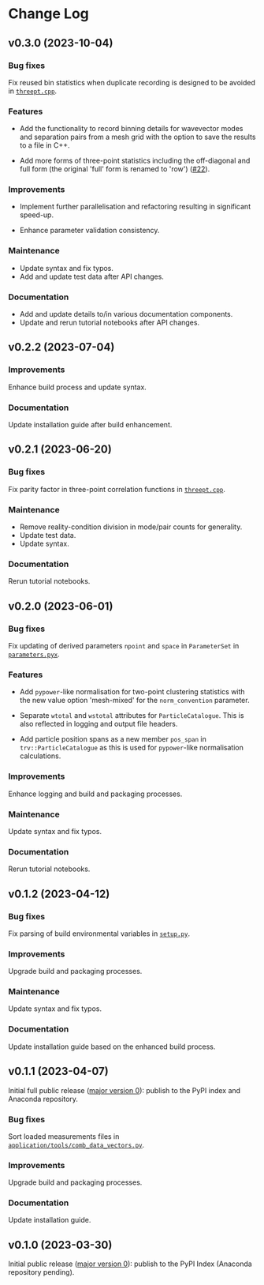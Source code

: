 # Change Log

## v0.3.0 (2023-10-04)

### Bug fixes

Fix reused bin statistics when duplicate recording is designed to be avoided
in [``threept.cpp``](src/triumvirate/src/threept.cpp).

### Features

- Add the functionality to record binning details for wavevector modes
  and separation pairs from a mesh grid with the option to save the results
  to a file in C++.

- Add more forms of three-point statistics including the off-diagonal and
  full form (the original 'full' form is renamed to 'row')
  ([#22](https://github.com/MikeSWang/Triumvirate/issues/22)).

### Improvements

- Implement further parallelisation and refactoring resulting in
  significant speed-up.

- Enhance parameter validation consistency.

### Maintenance

- Update syntax and fix typos.
- Add and update test data after API changes.

### Documentation

- Add and update details to/in various documentation components.
- Update and rerun tutorial notebooks after API changes.


## v0.2.2 (2023-07-04)

### Improvements

Enhance build process and update syntax.

### Documentation

Update installation guide after build enhancement.


## v0.2.1 (2023-06-20)

### Bug fixes

Fix parity factor in three-point correlation functions in
[``threept.cpp``](src/triumvirate/src/threept.cpp).

### Maintenance

- Remove reality-condition division in mode/pair counts for generality.
- Update test data.
- Update syntax.

### Documentation

Rerun tutorial notebooks.


## v0.2.0 (2023-06-01)

### Bug fixes

Fix updating of derived parameters ``npoint`` and ``space`` in ``ParameterSet``
in [``parameters.pyx``](src/triumvirate/parameters.pyx).

### Features

- Add ``pypower``-like normalisation for two-point clustering statistics with
  the new value option 'mesh-mixed' for the ``norm_convention`` parameter.

- Separate ``wtotal`` and ``wstotal`` attributes for ``ParticleCatalogue``.
  This is also reflected in logging and output file headers.

- Add particle position spans as a new member ``pos_span``
  in ``trv::ParticleCatalogue`` as this is used for ``pypower``-like
  normalisation calculations.

### Improvements

Enhance logging and build and packaging processes.

### Maintenance

Update syntax and fix typos.

### Documentation

Rerun tutorial notebooks.


## v0.1.2 (2023-04-12)

### Bug fixes

Fix parsing of build environmental variables in [``setup.py``](setup.py).

### Improvements

Upgrade build and packaging processes.

### Maintenance

Update syntax and fix typos.

### Documentation

Update installation guide based on the enhanced build process.


## v0.1.1 (2023-04-07)

Initial full public release ([major version 0](https://semver.org/#spec-item-4)):
publish to the PyPI index and Anaconda repository.

### Bug fixes

Sort loaded measurements files in [``application/tools/comb_data_vectors.py``](
application/tools/comb_data_vectors.py).

### Improvements

Upgrade build and packaging processes.

### Documentation

Update installation guide.


## v0.1.0 (2023-03-30)

Initial public release ([major version 0](https://semver.org/#spec-item-4)):
publish to the PyPI Index (Anaconda repository pending).
